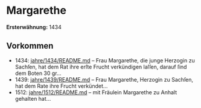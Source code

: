 # Margarethe

**Ersterwähnung:** 1434

## Vorkommen
- 1434: [jahre/1434/README.md](../jahre/1434/README.md) – Frau Margarethe, die junge Herzogin zu Sachſen, hat
dem Rat ihre erſte Frucht verkündigen laſſen, darauf ſind
dem Boten 30 gr...
- 1439: [jahre/1439/README.md](../jahre/1439/README.md) – Frau Margarethe, Herzogin zu Sachſen, hat dem Rate
ihre Frucht verkündet...
- 1512: [jahre/1512/README.md](../jahre/1512/README.md) – mit Fräulein Margarethe zu Anhalt gehalten hat...
